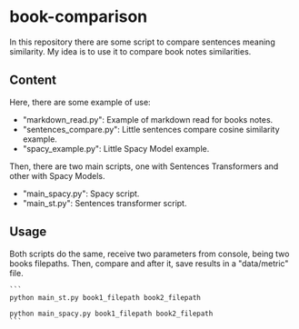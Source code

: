 # book-comparison

In this repository there are some script to compare sentences meaning similarity. My idea is to use it to compare
book notes similarities. 

## Content

Here, there are some example of use:
 - "markdown_read.py": Example of markdown read for books notes.
 - "sentences_compare.py": Little sentences compare cosine similarity example.
 - "spacy_example.py": Little Spacy Model example.

Then, there are two main scripts, one with Sentences Transformers and other with Spacy Models.
 - "main_spacy.py": Spacy script.
 - "main_st.py": Sentences transformer script.

## Usage

Both scripts do the same, receive two parameters from console, being two books filepaths. Then, compare and after
it, save results in a "data/metric" file.
`````
```
python main_st.py book1_filepath book2_filepath

python main_spacy.py book1_filepath book2_filepath
```
